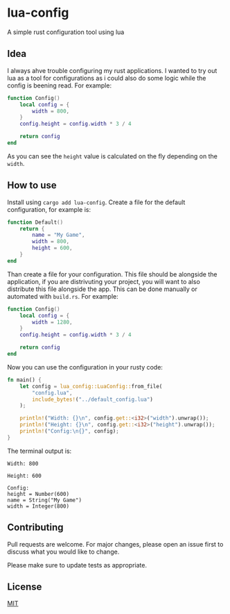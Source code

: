# lua-config
A simple rust configuration tool using lua

## Idea
I always ahve trouble configuring my rust applications. I wanted to try out lua as a tool for configurations as i could also do some logic while the config is beening read. For example:
```lua
function Config()
	local config = {
		width = 800,
	}
	config.height = config.width * 3 / 4

	return config
end
```
As you can see the `height` value is calculated on the fly depending on the `width`.

## How to use
Install using `cargo add lua-config`.
Create a file for the default configuration, for example is:
```lua
function Default()
	return {
		name = "My Game",
		width = 800,
		height = 600,
	}
end
```
Than create a file for your configuration. This file should be alongside the application, if you are distrivuting your project, you will want to also distribute this file alongside the app. This can be done manually or automated with `build.rs`. For example:
```lua
function Config()
	local config = {
		width = 1280,
	}
	config.height = config.width * 3 / 4

	return config
end
```
Now you can use the configuration in your rusty code:
```rust
fn main() {
    let config = lua_config::LuaConfig::from_file(
        "config.lua",
        include_bytes!("../default_config.lua")
    );

    println!("Width: {}\n", config.get::<i32>("width").unwrap());
    println!("Height: {}\n", config.get::<i32>("height").unwrap());
    println!("Config:\n{}", config);
}
```
The terminal output is:
```
Width: 800

Height: 600

Config:
height = Number(600)
name = String("My Game")
width = Integer(800)
```

## Contributing

Pull requests are welcome. For major changes, please open an issue first
to discuss what you would like to change.

Please make sure to update tests as appropriate.

## License

[MIT](https://choosealicense.com/licenses/mit/)
